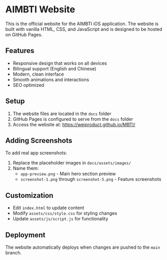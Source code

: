 # AIMBTI Website

This is the official website for the AIMBTI iOS application. The website is built with vanilla HTML, CSS, and JavaScript and is designed to be hosted on GitHub Pages.

## Features

- Responsive design that works on all devices
- Bilingual support (English and Chinese)
- Modern, clean interface
- Smooth animations and interactions
- SEO optimized

## Setup

1. The website files are located in the `docs` folder
2. GitHub Pages is configured to serve from the `docs` folder
3. Access the website at: https://weiproduct.github.io/MBTI/

## Adding Screenshots

To add real app screenshots:

1. Replace the placeholder images in `docs/assets/images/`
2. Name them:
   - `app-preview.png` - Main hero section preview
   - `screenshot-1.png` through `screenshot-5.png` - Feature screenshots

## Customization

- Edit `index.html` to update content
- Modify `assets/css/style.css` for styling changes
- Update `assets/js/script.js` for functionality

## Deployment

The website automatically deploys when changes are pushed to the `main` branch.